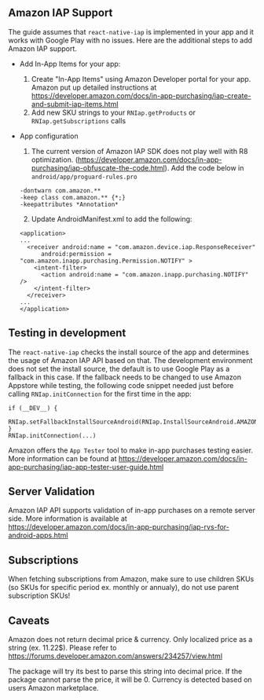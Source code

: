 Amazon IAP Support
------------------
The guide assumes that `react-native-iap` is implemented in your app and it works with Google Play with no issues.
Here are the additional steps to add Amazon IAP support.
- Add In-App Items for your app:
  1. Create "In-App Items" using Amazon Developer portal for your app. Amazon put up detailed instructions at https://developer.amazon.com/docs/in-app-purchasing/iap-create-and-submit-iap-items.html
  2. Add new SKU strings to your `RNIap.getProducts` or `RNIap.getSubscriptions` calls

- App configuration
  1. The current version of Amazon IAP SDK does not play well with R8 optimization. (https://developer.amazon.com/docs/in-app-purchasing/iap-obfuscate-the-code.html).
  Add the code below in `android/app/proguard-rules.pro`
  ```
  -dontwarn com.amazon.**
  -keep class com.amazon.** {*;}
  -keepattributes *Annotation*
  ```

  2. Update AndroidManifest.xml to add the following:
  ```
  <application>
  ...
    <receiver android:name = "com.amazon.device.iap.ResponseReceiver"
        android:permission = "com.amazon.inapp.purchasing.Permission.NOTIFY" >
      <intent-filter>
        <action android:name = "com.amazon.inapp.purchasing.NOTIFY" />
      </intent-filter>
    </receiver>
  ...
  </application>
  ```

Testing in development
----------------------
The `react-native-iap` checks the install source of the app and determines the usage of Amazon IAP API based on that.
The development environment does not set the install source, the default is to use Google Play as a fallback in this case.
If the fallback needs to be changed to use Amazon Appstore while testing, the following code snippet needed just before calling `RNIap.initConnection` for the first time in the app:
```
if (__DEV__) {
  RNIap.setFallbackInstallSourceAndroid(RNIap.InstallSourceAndroid.AMAZON);
}
RNIap.initConnection(...)
```
Amazon offers the `App Tester` tool to make in-app purchases testing easier. More information can be found at https://developer.amazon.com/docs/in-app-purchasing/iap-app-tester-user-guide.html

Server Validation
-----------------
Amazon IAP API supports validation of in-app purchases on a remote server side. More information is available at https://developer.amazon.com/docs/in-app-purchasing/iap-rvs-for-android-apps.html


Subscriptions
----------------------
When fetching subscriptions from Amazon, make sure to use children SKUs (so SKUs for specific period ex. monthly or annualy), do not use parent subscription SKUs! 


Caveats
----------------------
Amazon does not return decimal price & currency. Only localized price as a string (ex. 11.22$). 
Please refer to https://forums.developer.amazon.com/answers/234257/view.html

The package will try its best to parse this string into decimal price.
If the package cannot parse the price, it will be 0. 
Currency is detected based on users Amazon marketplace.